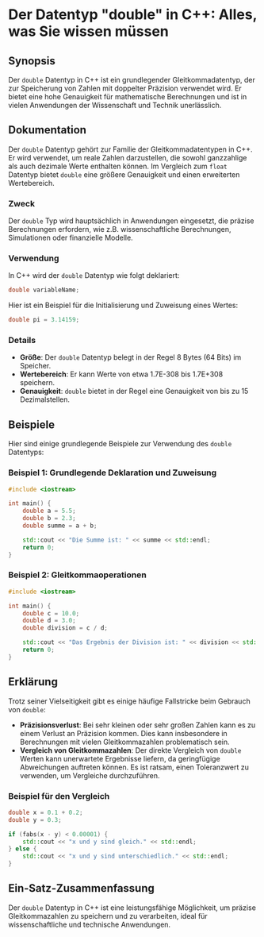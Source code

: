 <!--
Meta Description: # Der Datentyp "double" in C++: Alles, was Sie wissen müssen ## Synopsis Der `double` Datentyp in C++ ist ein grundlegender Gleitkommadatentyp, der zu...
Meta Keywords: double, der, und, std, datentyp
-->

# Der Datentyp "double" in C++: Alles, was Sie wissen müssen

## Synopsis
Der `double` Datentyp in C++ ist ein grundlegender Gleitkommadatentyp, der zur Speicherung von Zahlen mit doppelter Präzision verwendet wird. Er bietet eine hohe Genauigkeit für mathematische Berechnungen und ist in vielen Anwendungen der Wissenschaft und Technik unerlässlich.

## Dokumentation
Der `double` Datentyp gehört zur Familie der Gleitkommadatentypen in C++. Er wird verwendet, um reale Zahlen darzustellen, die sowohl ganzzahlige als auch dezimale Werte enthalten können. Im Vergleich zum `float` Datentyp bietet `double` eine größere Genauigkeit und einen erweiterten Wertebereich.

### Zweck
Der `double` Typ wird hauptsächlich in Anwendungen eingesetzt, die präzise Berechnungen erfordern, wie z.B. wissenschaftliche Berechnungen, Simulationen oder finanzielle Modelle.

### Verwendung
In C++ wird der `double` Datentyp wie folgt deklariert:

```cpp
double variableName;
```

Hier ist ein Beispiel für die Initialisierung und Zuweisung eines Wertes:

```cpp
double pi = 3.14159;
```

### Details
- **Größe**: Der `double` Datentyp belegt in der Regel 8 Bytes (64 Bits) im Speicher.
- **Wertebereich**: Er kann Werte von etwa 1.7E-308 bis 1.7E+308 speichern.
- **Genauigkeit**: `double` bietet in der Regel eine Genauigkeit von bis zu 15 Dezimalstellen.

## Beispiele
Hier sind einige grundlegende Beispiele zur Verwendung des `double` Datentyps:

### Beispiel 1: Grundlegende Deklaration und Zuweisung
```cpp
#include <iostream>

int main() {
    double a = 5.5;
    double b = 2.3;
    double summe = a + b;

    std::cout << "Die Summe ist: " << summe << std::endl;
    return 0;
}
```

### Beispiel 2: Gleitkommaoperationen
```cpp
#include <iostream>

int main() {
    double c = 10.0;
    double d = 3.0;
    double division = c / d;

    std::cout << "Das Ergebnis der Division ist: " << division << std::endl;
    return 0;
}
```

## Erklärung
Trotz seiner Vielseitigkeit gibt es einige häufige Fallstricke beim Gebrauch von `double`:

- **Präzisionsverlust**: Bei sehr kleinen oder sehr großen Zahlen kann es zu einem Verlust an Präzision kommen. Dies kann insbesondere in Berechnungen mit vielen Gleitkommazahlen problematisch sein.
- **Vergleich von Gleitkommazahlen**: Der direkte Vergleich von `double` Werten kann unerwartete Ergebnisse liefern, da geringfügige Abweichungen auftreten können. Es ist ratsam, einen Toleranzwert zu verwenden, um Vergleiche durchzuführen.
  
### Beispiel für den Vergleich
```cpp
double x = 0.1 + 0.2;
double y = 0.3;

if (fabs(x - y) < 0.00001) {
    std::cout << "x und y sind gleich." << std::endl;
} else {
    std::cout << "x und y sind unterschiedlich." << std::endl;
}
```

## Ein-Satz-Zusammenfassung
Der `double` Datentyp in C++ ist eine leistungsfähige Möglichkeit, um präzise Gleitkommazahlen zu speichern und zu verarbeiten, ideal für wissenschaftliche und technische Anwendungen.